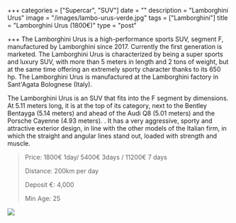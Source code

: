 +++
categories = ["Supercar", "SUV"]
date = ""
description = "Lamborghini Urus"
image = "/images/lambo-urus-verde.jpg"
tags = ["Lamborghini"]
title = "Lamborghini Urus (1800€)"
type = "post"

+++
The Lamborghini Urus is a high-performance sports SUV, segment F, manufactured by Lamborghini since 2017. Currently the first generation is marketed. The Lamborghini Urus is characterized by being a super sports and luxury SUV, with more than 5 meters in length and 2 tons of weight, but at the same time offering an extremely sporty character thanks to its 650 hp. The Lamborghini Urus is manufactured at the Lamborghini factory in Sant'Agata Bolognese (Italy).

The Lamborghini Urus is an SUV that fits into the F segment by dimensions. At 5.11 meters long, it is at the top of its category, next to the Bentley Bentayga (5.14 meters) and ahead of the Audi Q8 (5.01 meters) and the Porsche Cayenne (4.93 meters). . It has a very aggressive, sporty and attractive exterior design, in line with the other models of the Italian firm, in which the straight and angular lines stand out, loaded with strength and muscle.

> Price: 1800€ 1day/ 5400€ 3days / 11200€ 7 days
>
> Distance: 200km per day
>
> Deposit €: 4,000
>
> Min Age: 25

[![](/images/boton.png)](https://supercarmarbella.com/contact/ "Book")